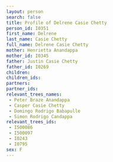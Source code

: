 ```yaml
---
layout: person
search: false
title: Profile of Delrene Casie Chetty
person_id: I0351
first_name: Delrene
last_name: Casie Chetty
full_name: Delrene Casie Chetty
mother: Henrietta Anandappa
mother_id: I0345
father: Justin Casie Chetty
father_id: I0269
children:
children_ids:
partners:
partner_ids:
relevant_trees_names:
 - Peter Braze Anandappa
 - Casper Casie Chetty
 - Domingo Rodrigo Babapulle
 - Simon Rodrigo Candappa
relevant_trees_ids:
 - I500086
 - I500097
 - I0243
 - I0795
sex: F
---
```


